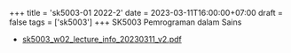 +++
title = 'sk5003-01 2022-2'
date = 2023-03-11T16:00:00+07:00
draft = false
tags = ['sk5003']
+++
SK5003 Pemrograman dalam Sains
<!--more-->

+ [sk5003_w02_lecture_info_20230311_v2.pdf](https://zenodo.org/doi/10.5281/zenodo.7748568)
